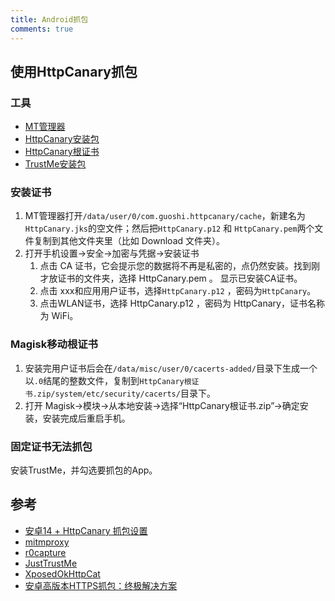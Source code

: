 ```yaml
---
title: Android抓包
comments: true
---
```


## 使用HttpCanary抓包

### 工具

* [MT管理器](https://mt2.cn/)
* [HttpCanary安装包](https://drive.malinkang.com/api/raw/?path=/Files/HttpCanary_3.3.5.apk)
* [HttpCanary根证书](https://drive.malinkang.com/api/raw/?path=/Files/HttpCanary%E6%A0%B9%E8%AF%81%E4%B9%A6.zip)
* [TrustMe安装包](https://drive.malinkang.com/api/raw/?path=/Files/TrustMeAlready_1.11.apk)

### 安装证书

1. MT管理器打开`/data/user/0/com.guoshi.httpcanary/cache`，新建名为`HttpCanary.jks`的空文件；然后把`HttpCanary.p12` 和 `HttpCanary.pem`两个文件复制到其他文件夹里（比如 Download 文件夹）。
2. 打开手机设置→安全→加密与凭据→安装证书
    1. 点击 CA 证书，它会提示您的数据将不再是私密的，点仍然安装。找到刚才放证书的文件夹，选择 HttpCanary.pem 。 显示已安装CA证书。
    2. 点击 xxx和应用用户证书，选择`HttpCanary.p12` ，密码为`HttpCanary`。
    3. 点击WLAN证书，选择 HttpCanary.p12 ，密码为 HttpCanary，证书名称为 WiFi。

### Magisk移动根证书

1. 安装完用户证书后会在`/data/misc/user/0/cacerts-added/`目录下生成一个以`.0`结尾的整数文件，复制到`HttpCanary根证书.zip/system/etc/security/cacerts/`目录下。
2. 打开 Magisk→模块→从本地安装→选择“HttpCanary根证书.zip”→确定安装，安装完成后重启手机。

### 固定证书无法抓包

安装TrustMe，并勾选要抓包的App。



## 参考
* [安卓14 + HttpCanary 抓包设置](https://yuqi.fun/posts/5fb4c97d.html)
* [mitmproxy](https://github.com/mitmproxy/mitmproxy)
* [r0capture](https://github.com/r0ysue/r0capture)
* [JustTrustMe](https://github.com/Fuzion24/JustTrustMe)
* [XposedOkHttpCat](https://github.com/w296488320/XposedOkHttpCat)
* [安卓高版本HTTPS抓包：终极解决方案](https://juejin.cn/post/7360242772303577125)
